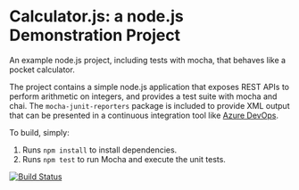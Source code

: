 Calculator.js: a node.js Demonstration Project
==============================================
An example node.js project, including tests with mocha, that behaves like
a pocket calculator.

The project contains a simple node.js application that exposes REST APIs
to perform arithmetic on integers, and provides a test suite with mocha
and chai.  The `mocha-junit-reporters` package is included to provide XML
output that can be presented in a continuous integration tool like
[Azure DevOps](https://azure.com/devops).

To build, simply:

1. Runs `npm install` to install dependencies.
2. Runs `npm test` to run Mocha and execute the unit tests.

[![Build Status](https://dev.azure.com/MiddayShadows/Integrating%20External%20Source%20Control%20with%20Azure%20Pipelines/_apis/build/status/brenda-fuchs.calculator?branchName=master)](https://dev.azure.com/MiddayShadows/Integrating%20External%20Source%20Control%20with%20Azure%20Pipelines/_build/latest?definitionId=9&branchName=master)
